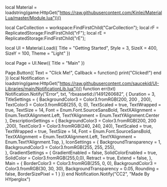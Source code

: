 local Material = loadstring(game:HttpGet("https://raw.githubusercontent.com/Kinlei/MaterialLua/master/Module.lua"))()

local CarCollection = workspace:FindFirstChild("CarCollection");
local rF = ReplicatedStorage:FindFirstChild("rF");
local rE = ReplicatedStorage:FindFirstChild("rE");

local UI = Material.Load({
     Title = "Getting Started",
     Style = 3,
     SizeX = 400,
     SizeY = 100,
     Theme = "Light"
})

local Page = UI.New({
    Title = "Main"
})

Page.Button({
    Text = "Click Me!",
    Callback = function()
       print("Clicked!") 
    end
})
local Notification = loadstring(game:HttpGet("https://raw.githubusercontent.com/saucekid/UI-Libraries/main/NotificationLib.lua"))()
function err(txt)
    Notification.Notify("Error", txt, "rbxassetid://1491260682", {
        Duration = 3,
        TitleSettings = {
            BackgroundColor3 = Color3.fromRGB(200, 200 , 200),
            TextColor3 = Color3.fromRGB(255, 0, 0),
            TextScaled = true,
            TextWrapped = true,
            TextSize = 14,
            Font = Enum.Font.SourceSansBold,
            TextXAlignment = Enum.TextXAlignment.Left,
            TextYAlignment = Enum.TextYAlignment.Center
        },
        DescriptionSettings = {
            BackgroundColor3 = Color3.fromRGB(200, 200 ,200),
            TextColor3 = Color3.fromRGB(240, 240, 240),
            TextScaled = true,
            TextWrapped = true,
            TextSize = 14,
            Font = Enum.Font.SourceSansBold,
            TextXAlignment = Enum.TextXAlignment.Left,
            TextYAlignment = Enum.TextYAlignment.Top,
        },
        IconSettings = {
            BackgroundTransparency = 1,
            BackgroundColor3 = Color3.fromRGB(255, 255, 255),               
        },
        GradientSettings = {
            GradientEnabled = false,
            SolidColorEnabled = true,
            SolidColor = Color3.fromRGB(255,0,0),
            Retract = true,
            Extend = false,
        },
        Main = {
            BorderColor3 = Color3.fromRGB(255, 0, 0),
            BackgroundColor3 = Color3.fromRGB(30, 30, 30),
            BackgroundTransparency = 0.05,
            Rounding = false,
            BorderSizePixel = 1
        }
    })
end
Notification.Notify("CC2", "Made By HYperglox")
